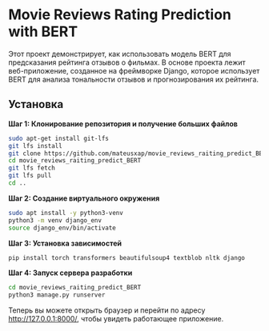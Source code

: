 # Movie Reviews Rating Prediction with BERT

Этот проект демонстрирует, как использовать модель BERT для предсказания рейтинга отзывов о фильмах. В основе проекта лежит веб-приложение, созданное на фреймворке Django, которое использует BERT для анализа тональности отзывов и прогнозирования их рейтинга.

## Установка

**Шаг 1: Клонирование репозитория и получение больших файлов**

```bash
sudo apt-get install git-lfs
git lfs install
git clone https://github.com/mateusxap/movie_reviews_raiting_predict_BERT.git
cd movie_reviews_raiting_predict_BERT
git lfs fetch
git lfs pull
cd ..
```

**Шаг 2: Создание виртуального окружения**

```bash
sudo apt install -y python3-venv
python3 -m venv django_env
source django_env/bin/activate
```
**Шаг 3: Установка зависимостей**
```bash
pip install torch transformers beautifulsoup4 textblob nltk django
```
**Шаг 4: Запуск сервера разработки**
```bash
cd movie_reviews_raiting_predict_BERT
python3 manage.py runserver
```
Теперь вы можете открыть браузер и перейти по адресу http://127.0.0.1:8000/, чтобы увидеть работающее приложение.
